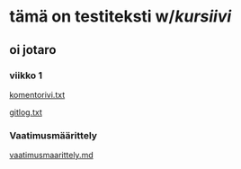 # tämä on **testiteksti** w/*kursiivi*
## oi jotaro
### viikko 1
[komentorivi.txt](https://github.com/Sam0ni/ot-harjoitustyo/blob/master/laskarit/viikko1/komentorivi.txt)

[gitlog.txt](https://github.com/Sam0ni/ot-harjoitustyo/blob/master/laskarit/viikko1/gitlog.txt)

### Vaatimusmäärittely
[vaatimusmaarittely.md](https://github.com/Sam0ni/ot-harjoitustyo/blob/master/dokumentaatio/vaatimusmaarittely.md)
